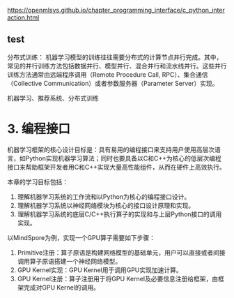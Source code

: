 


https://openmlsys.github.io/chapter_programming_interface/c_python_interaction.html

## test

分布式训练： 机器学习模型的训练往往需要分布式的计算节点并行完成。其中，常见的并行训练方法包括数据并行、模型并行、混合并行和流水线并行。这些并行训练方法通常由远端程序调用（Remote Procedure Call, RPC）、集合通信（Collective Communication）或者参数服务器（Parameter Server）实现。


机器学习、推荐系统、分布式训练


#  3. 编程接口

机器学习框架的核心设计目标是：具有易用的编程接口来支持用户使用高层次语言，如Python实现机器学习算法；同时也要具备以C和C++为核心的低层次编程接口来帮助框架开发者用C和C++实现大量高性能组件，从而在硬件上高效执行。

本章的学习目标包括：

1. 理解机器学习系统的工作流和以Python为核心的编程接口设计。
2. 理解机器学习系统以神经网络模块为核心的接口设计原理和实现。
3. 理解机器学习系统的底层C/C++执行算子的实现和与上层Python接口的调用实现。

以MindSpore为例，实现一个GPU算子需要如下步骤：

1. Primitive注册：算子原语是构建网络模型的基础单元，用户可以直接或者间接调用算子原语搭建一个神经网络模型。
2. GPU Kernel实现：GPU Kernel用于调用GPU实现加速计算。
3. GPU Kernel注册：算子注册用于将GPU Kernel及必要信息注册给框架，由框架完成对GPU Kernel的调用。